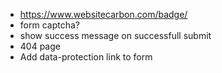- https://www.websitecarbon.com/badge/
- form captcha?
- show success message on successfull submit
- 404 page
- Add data-protection link to form